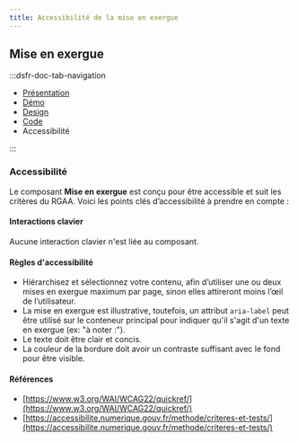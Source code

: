 ```yaml
---
title: Accessibilité de la mise en exergue
---
```


## Mise en exergue

:::dsfr-doc-tab-navigation

- [Présentation](../index.md)
- [Démo](../demo/index.md)
- [Design](../design/index.md)
- [Code](../code/index.md)
- Accessibilité

:::

### Accessibilité

Le composant **Mise en exergue** est conçu pour être accessible et suit les critères du RGAA. Voici les points clés d’accessibilité à prendre en compte :

#### Interactions clavier

Aucune interaction clavier n'est liée au composant.

#### Règles d'accessibilité

- Hiérarchisez et sélectionnez votre contenu, afin d’utiliser une ou deux mises en exergue maximum par page, sinon elles attireront moins l’œil de l’utilisateur.
- La mise en exergue est illustrative, toutefois, un attribut `aria-label` peut être utilisé sur le conteneur principal pour indiquer qu'il s'agit d'un texte en exergue (ex: "à noter :").
- Le texte doit être clair et concis.
- La couleur de la bordure doit avoir un contraste suffisant avec le fond pour être visible.

#### Références

- [https://www.w3.org/WAI/WCAG22/quickref/](https://www.w3.org/WAI/WCAG22/quickref/)
- [https://accessibilite.numerique.gouv.fr/methode/criteres-et-tests/](https://accessibilite.numerique.gouv.fr/methode/criteres-et-tests/)
